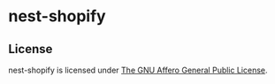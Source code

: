 # nest-shopify

## License

  nest-shopify is licensed under [The GNU Affero General Public License](LICENSE.md).